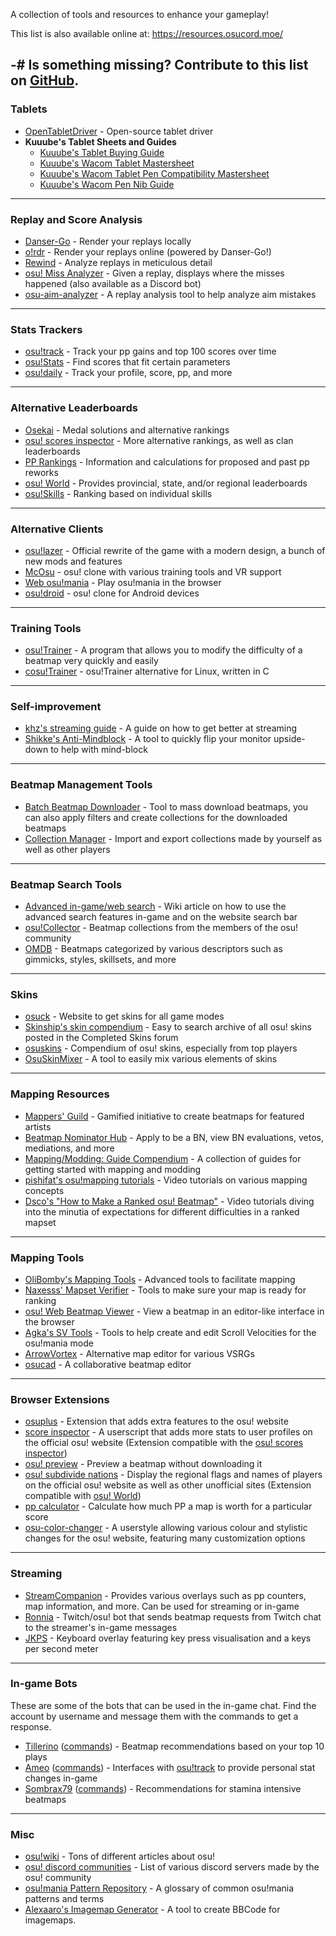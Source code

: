 A collection of tools and resources to enhance your gameplay!

This list is also available online at: https://resources.osucord.moe/

-# Is something missing? Contribute to this list on [GitHub](https://github.com/osucord/resources).
---
### Tablets
- [OpenTabletDriver](https://opentabletdriver.net/) - Open-source tablet driver
- **Kuuube's Tablet Sheets and Guides**
  - [Kuuube's Tablet Buying Guide](https://docs.google.com/spreadsheets/d/1DYVfiSpQqdpa4sWWYUALPmliOIuGyKog7B7LJJdmlhE/edit)
  - [Kuuube's Wacom Tablet Mastersheet](https://docs.google.com/spreadsheets/d/125LNzGmidy1gagwYUt12tRhrNdrWFHhWon7kxWY7iWU/edit)
  - [Kuuube's Wacom Tablet Pen Compatibility Mastersheet](https://docs.google.com/spreadsheets/d/1UAFPjGj0ThthPBvOSVVwOm08HW3qWtVoP1iFBwLMyPI/edit)
  - [Kuuube's Wacom Pen Nib Guide](https://kuuube.s-ul.eu/mSDcCpuh)
---
### Replay and Score Analysis
- [Danser-Go](https://github.com/Wieku/danser-go) - Render your replays locally
- [o!rdr](https://ordr.issou.best/) - Render your replays online (powered by Danser-Go!)
- [Rewind](https://github.com/abstrakt8/rewind) - Analyze replays in meticulous detail
- [osu! Miss Analyzer](https://github.com/ThereGoesMySanity/osuMissAnalyzer) - Given a replay, displays where the misses happened (also available as a Discord bot)
- [osu-aim-analyzer](https://github.com/rgbeing/osu-aim-analyzer) - A replay analysis tool to help analyze aim mistakes
---
### Stats Trackers
- [osu!track](https://ameobea.me/osutrack/) - Track your pp gains and top 100 scores over time
- [osu!Stats](https://osustats.ppy.sh/) - Find scores that fit certain parameters
- [osu!daily](https://osudaily.net/) - Track your profile, score, pp, and more
---
### Alternative Leaderboards
- [Osekai](https://osekai.net/) - Medal solutions and alternative rankings
- [osu! scores inspector](https://score.kirino.sh/) - More alternative rankings, as well as clan leaderboards
- [PP Rankings](https://pp.huismetbenen.nl/rankings/players/master) - Information and calculations for proposed and past pp reworks
- [osu! World](https://osuworld.octo.moe/) - Provides provincial, state, and/or regional leaderboards
- [osu!Skills](https://osuskills.com/) - Ranking based on individual skills
---
### Alternative Clients
- [osu!lazer](https://github.com/ppy/osu) - Official rewrite of the game with a modern design, a bunch of new mods and features
- [McOsu](https://store.steampowered.com/app/607260/McOsu/) - osu! clone with various training tools and VR support
- [Web osu!mania](https://web-osu-mania.vercel.app/) - Play osu!mania in the browser
- [osu!droid](https://osudroid.moe/) - osu! clone for Android devices
---
### Training Tools
- [osu!Trainer](https://github.com/FunOrange/osu-trainer) - A program that allows you to modify the difficulty of a beatmap very quickly and easily
- [cosu!Trainer](https://github.com/hwsmm/cosutrainer) - osu!Trainer alternative for Linux, written in C
---
### Self-improvement
- [khz's streaming guide](https://docs.google.com/document/d/1xbNwH_vN4O3azBYwua-Z_3GOAI2d-kV_EeE96aiRLBU/edit) - A guide on how to get better at streaming
- [Shikke's Anti-Mindblock](https://shikkesora.com/downloads) - A tool to quickly flip your monitor upside-down to help with mind-block
---
### Beatmap Management Tools
- [Batch Beatmap Downloader](https://github.com/nzbasic/batch-beatmap-downloader) - Tool to mass download beatmaps, you can also apply filters and create collections for the downloaded beatmaps
- [Collection Manager](https://github.com/Piotrekol/CollectionManager) - Import and export collections made by yourself as well as other players
---
### Beatmap Search Tools
- [Advanced in-game/web search](https://osu.ppy.sh/wiki/en/Beatmap_search) - Wiki article on how to use the advanced search features in-game and on the website search bar
- [osu!Collector](https://osucollector.com/) - Beatmap collections from the members of the osu! community
- [OMDB](http://omdb.nyahh.net/descriptors/) - Beatmaps categorized by various descriptors such as gimmicks, styles, skillsets, and more
---
### Skins
- [osuck](https://skins.osuck.net/) - Website to get skins for all game modes
- [Skinship's skin compendium](https://compendium.skinship.xyz/) - Easy to search archive of all osu! skins posted in the Completed Skins forum
- [osuskins](https://osuskins.net/) - Compendium of osu! skins, especially from top players
- [OsuSkinMixer](https://github.com/rednir/OsuSkinMixer) - A tool to easily mix various elements of skins
---
### Mapping Resources
- [Mappers' Guild](https://mappersguild.com/) - Gamified initiative to create beatmaps for featured artists
- [Beatmap Nominator Hub](https://bn.mappersguild.com/) - Apply to be a BN, view BN evaluations, vetos, mediations, and more
- [Mapping/Modding: Guide Compendium](https://osu.ppy.sh/community/forums/topics/722865) - A collection of guides for getting started with mapping and modding
- [pishifat's osu!mapping tutorials](https://www.youtube.com/playlist?list=PLp7-THR1EUHERrIOV4dGClCGGoLIrQtOx) - Video tutorials on various mapping concepts
- [Dsco's "How to Make a Ranked osu! Beatmap"](https://www.youtube.com/playlist?list=PLvlfixeOECIz1fFTMkp9Ez_dyPXaJUsIK) - Video tutorials diving into the minutia of expectations for different difficulties in a ranked mapset
---
### Mapping Tools
- [OliBomby's Mapping Tools](https://mappingtools.github.io/) - Advanced tools to facilitate mapping
- [Naxesss' Mapset Verifier](https://github.com/Naxesss/MapsetVerifier) - Tools to make sure your map is ready for ranking
- [osu! Web Beatmap Viewer](https://preview.tryz.id.vn/) - View a beatmap in an editor-like interface in the browser
- [Agka's SV Tools](https://zardoru.github.io/sv-tools/) - Tools to help create and edit Scroll Velocities for the osu!mania mode
- [ArrowVortex](https://arrowvortex.ddrnl.com/) - Alternative map editor for various VSRGs
- [osucad](https://osucad.com/) - A collaborative beatmap editor
---
### Browser Extensions
- [osuplus](https://osu.ppy.sh/community/forums/topics/408541?n=1) - Extension that adds extra features to the osu! website
- [score inspector](https://github.com/darkchii/score-inspector-extension) - A userscript that adds more stats to user profiles on the official osu! website (Extension compatible with the [osu! scores inspector](https://score.kirino.sh/))
- [osu! preview](https://github.com/JerryZhu99/osu-preview) - Preview a beatmap without downloading it
- [osu! subdivide nations](https://github.com/Cavitedev/osu-subdivide-nations) - Display the regional flags and names of players on the official osu! website as well as other unofficial sites (Extension compatible with [osu! World](https://osuworld.octo.moe/))
- [pp calculator](https://osu.ppy.sh/community/forums/topics/1504072?n=1) - Calculate how much PP a map is worth for a particular score
- [osu-color-changer](https://userstyles.world/style/1767/osu-color-changer) - A userstyle allowing various colour and stylistic changes for the osu! website, featuring many customization options
---
### Streaming
- [StreamCompanion](https://github.com/Piotrekol/StreamCompanion) - Provides various overlays such as pp counters, map information, and more. Can be used for streaming or in-game
- [Ronnia](https://ronnia.me/) - Twitch/osu! bot that sends beatmap requests from Twitch chat to the streamer's in-game messages
- [JKPS](https://github.com/Tonetfal/JKPS) - Keyboard overlay featuring key press visualisation and a keys per second meter
---
### In-game Bots
These are some of the bots that can be used in the in-game chat. Find the account by username and message them with the commands to get a response.
- [Tillerino](https://osu.ppy.sh/users/2070907) ([commands](https://github.com/Tillerino/Tillerinobot/wiki)) - Beatmap recommendations based on your top 10 plays
- [Ameo](https://osu.ppy.sh/users/4093752) ([commands](https://ameobea.me/osutrack/updater/index.php)) - Interfaces with [osu!track](https://ameobea.me/osutrack/) to provide personal stat changes in-game
- [Sombrax79](https://osu.ppy.sh/users/6484647) ([commands](https://ost.sombrax79.org/commands)) - Recommendations for stamina intensive beatmaps
---
### Misc
- [osu!wiki](https://osu.ppy.sh/wiki/en/Main_page) - Tons of different articles about osu!
- [osu! discord communities](https://osu.ppy.sh/wiki/en/Community/Discord_servers#official-osu!-server) - List of various discord servers made by the osu! community
- [osu!mania Pattern Repository](https://imgur.com/a/replacement-glossary-osu-mania-pattern-repository-qEwP37W) - A glossary of common osu!mania patterns and terms
- [Alexaaro's Imagemap Generator](https://alexaario.github.io/osu-BBCodeImagemapGenerator/) - A tool to create BBCode for imagemaps.
